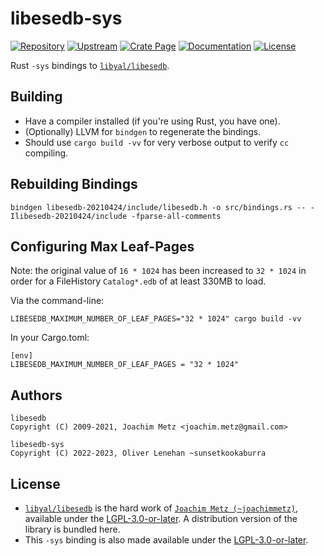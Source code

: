 # libesedb-sys

[![Repository](https://img.shields.io/static/v1?label=GitHub&message=Repository&color=9f7be1&logo=github)](https://github.com/sunsetkookaburra/rust-libesedb)
[![Upstream](https://img.shields.io/static/v1?label=GitHub&message=Upstream&color=9f7be1&logo=github)](https://github.com/libyal/libesedb)
[![Crate Page](https://img.shields.io/crates/v/libesedb-sys?logo=rust)](https://crates.io/crates/libesedb-sys)
[![Documentation](https://img.shields.io/docsrs/libesedb-sys?logo=rust)](https://docs.rs/libesedb-sys)
[![License](https://img.shields.io/crates/l/libesedb-sys)](https://github.com/sunsetkookaburra/rust-libesedb/blob/main/COPYING.LESSER)

Rust `-sys` bindings to [`libyal/libesedb`](https://github.com/libyal/libesedb).

## Building

* Have a compiler installed (if you're using Rust, you have one).
* (Optionally) LLVM for `bindgen` to regenerate the bindings.
* Should use `cargo build -vv` for very verbose output to verify `cc` compiling.

## Rebuilding Bindings

```
bindgen libesedb-20210424/include/libesedb.h -o src/bindings.rs -- -Ilibesedb-20210424/include -fparse-all-comments
```

## Configuring Max Leaf-Pages

Note: the original value of `16 * 1024` has been increased to `32 * 1024` in order for a FileHistory `Catalog*.edb` of at least 330MB to load.

Via the command-line:

```
LIBESEDB_MAXIMUM_NUMBER_OF_LEAF_PAGES="32 * 1024" cargo build -vv
```

In your Cargo.toml:

```
[env]
LIBESEDB_MAXIMUM_NUMBER_OF_LEAF_PAGES = "32 * 1024"
```

## Authors

```
libesedb
Copyright (C) 2009-2021, Joachim Metz <joachim.metz@gmail.com>

libesedb-sys
Copyright (C) 2022-2023, Oliver Lenehan ~sunsetkookaburra
```

## License

* [`libyal/libesedb`](https://github.com/libyal/libesedb) is the hard work of [`Joachim Metz (~joachimmetz)`](https://github.com/joachimmetz), available under the [LGPL-3.0-or-later](./COPYING.LESSER). A distribution version of the library is bundled here.
* This `-sys` binding is also made available under the [LGPL-3.0-or-later](./COPYING.LESSER).
